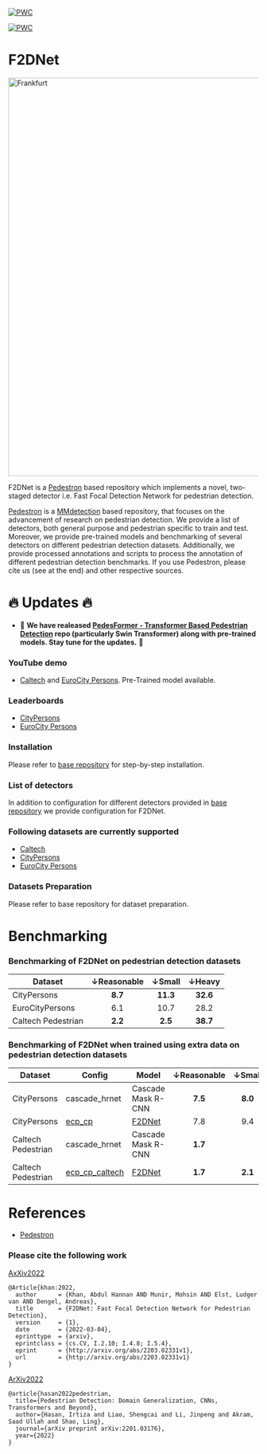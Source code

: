 [![PWC](https://img.shields.io/endpoint.svg?url=https://paperswithcode.com/badge/f2dnet-fast-focal-detection-network-for/pedestrian-detection-on-caltech)](https://paperswithcode.com/sota/pedestrian-detection-on-caltech?p=f2dnet-fast-focal-detection-network-for)

[![PWC](https://img.shields.io/endpoint.svg?url=https://paperswithcode.com/badge/f2dnet-fast-focal-detection-network-for/pedestrian-detection-on-citypersons)](https://paperswithcode.com/sota/pedestrian-detection-on-citypersons?p=f2dnet-fast-focal-detection-network-for)

# F2DNet

<img title="Frankfurt" src="gifs/gm.png" width="800" />

F2DNet is a [Pedestron](https://github.com/hasanirtiza/Pedestron) based repository which implements a novel, two-staged detector i.e. Fast Focal Detection Network for pedestrian detection.

[Pedestron](https://128.84.21.199/pdf/2003.08799.pdf) is a [MMdetection](https://github.com/open-mmlab/mmdetection) based repository, that focuses on the advancement of research on pedestrian detection. We provide a list of detectors, both general purpose and pedestrian specific to train and test. Moreover, we provide pre-trained models and benchmarking of several detectors on different pedestrian detection datasets. Additionally, we provide processed annotations and scripts to process the annotation of different pedestrian detection benchmarks. If you use Pedestron, please cite us (see at the end) and other respective sources.

# :fire: **Updates** :fire:
* 🧨 **We have realeased [PedesFormer - Transformer Based Pedestrian Detection](https://github.com/hasanirtiza/PedesFormer-SwinTransformer-For-Pedestrian-Detection) repo (particularly Swin Transformer) along with pre-trained models. Stay tune for the updates.** 🧨





### YouTube demo
* [Caltech](https://www.youtube.com/watch?v=cemN7JbgxWE&feature=youtu.be) and [EuroCity Persons](https://www.youtube.com/watch?v=ZFObRPa_yMM). Pre-Trained model available.

### Leaderboards 
* [CityPersons](https://github.com/cvgroup-njust/CityPersons)
* [EuroCity Persons](https://eurocity-dataset.tudelft.nl/eval/benchmarks/detection)

### Installation
Please refer to [base repository](https://github.com/hasanirtiza/Pedestron) for step-by-step installation. 

### List of detectors

In addition to configuration for different detectors provided in [base repository](https://github.com/hasanirtiza/Pedestron) we provide configuration for F2DNet.


### Following datasets are currently supported 
* [Caltech](http://www.vision.caltech.edu/Image_Datasets/CaltechPedestrians/)
* [CityPersons](https://github.com/cvgroup-njust/CityPersons)
* [EuroCity Persons](https://eurocity-dataset.tudelft.nl/)

### Datasets Preparation
Please refer to base repository for dataset preparation.


# Benchmarking 
### Benchmarking of F2DNet on pedestrian detection datasets
| Dataset            | &#8595;Reasonable |  &#8595;Small   |  &#8595;Heavy   | 
|--------------------|:----------:|:--------:|:--------:|
| CityPersons        |  **8.7**   | **11.3** | **32.6** | 
| EuroCityPersons    |    6.1     |   10.7   |   28.2   | 
| Caltech Pedestrian |  **2.2**   | **2.5**  | **38.7** |

### Benchmarking of F2DNet when trained using extra data on pedestrian detection datasets
| Dataset            | Config                                                                                                       | Model                                                                                        | &#8595;Reasonable | &#8595;Small |  &#8595;Heavy   | 
|--------------------|--------------------------------------------------------------------------------------------------------------|----------------------------------------------------------------------------------------------|:----------:|:------------:|:--------:|
| CityPersons        | cascade_hrnet | Cascade Mask R-CNN                                                                           |  **7.5**   |   **8.0**    |   28.0   |
| CityPersons        | [ecp_cp](https://github.com/AbdulHannanKhan/F2DNet/blob/master/configs/f2dnet/cp/ecp_sup.py)                 | [F2DNet](https://drive.google.com/file/d/1IrwvdLtpOjUpmz2_IXWENbVNAQtEZKn-/view?usp=sharing) |    7.8     |     9.4      | **26.2** |
| Caltech Pedestrian | cascade_hrnet | Cascade Mask R-CNN                                                                           |  **1.7**   |              |   25.7   |
| Caltech Pedestrian | [ecp_cp_caltech](https://github.com/AbdulHannanKhan/F2DNet/blob/master/configs/f2dnet/caltech/ecp_cp_sup.py) | [F2DNet](https://drive.google.com/file/d/1DzcKR-tKy-Oa6uVoiYUt_q_7h5iwwCeh/view?usp=sharing)                                                                                   |  **1.7**   |   **2.1**    | **20.4** |


# References

* [Pedestron](https://openaccess.thecvf.com/content/CVPR2021/papers/Hasan_Generalizable_Pedestrian_Detection_The_Elephant_in_the_Room_CVPR_2021_paper.pdf)

### Please cite the following work
[AxXiv2022](https://arxiv.org/pdf/2203.02331.pdf)
```
@Article{khan:2022,
  author      = {Khan, Abdul Hannan AND Munir, Mohsin AND Elst, Ludger van AND Dengel, Andreas},
  title       = {F2DNet: Fast Focal Detection Network for Pedestrian Detection},
  version     = {1},
  date        = {2022-03-04},
  eprinttype  = {arxiv},
  eprintclass = {cs.CV, I.2.10; I.4.8; I.5.4},
  eprint      = {http://arxiv.org/abs/2203.02331v1},
  url         = {http://arxiv.org/abs/2203.02331v1}
}

```

[ArXiv2022](https://arxiv.org/pdf/2201.03176.pdf)
```
@article{hasan2022pedestrian,
  title={Pedestrian Detection: Domain Generalization, CNNs, Transformers and Beyond},
  author={Hasan, Irtiza and Liao, Shengcai and Li, Jinpeng and Akram, Saad Ullah and Shao, Ling},
  journal={arXiv preprint arXiv:2201.03176},
  year={2022}
}
```
